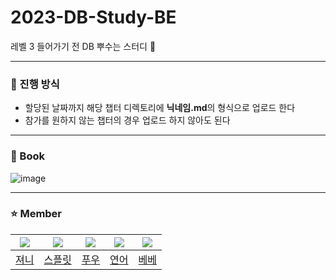 # 2023-DB-Study-BE
레벨 3 들어가기 전 DB 뿌수는 스터디 💪

---

### 🚀 진행 방식
- 할당된 날짜까지 해당 챕터 디렉토리에 **닉네임.md**의 형식으로 업로드 한다
- 참가를 원하지 않는 챕터의 경우 업로드 하지 않아도 된다

---

### 📕 Book
![image](https://github.com/woowacourse-study/2023-DB-Study-BE/assets/46810837/4c93af1d-588a-4f89-90b2-5a9bd3503f87?size=700)


---

### ⭐️ Member
|![](https://github.com/cl8d.png?size=100)|![](https://github.com/splitCoding.png?size=100)|![](https://github.com/bguga.png?size=100)|![](https://github.com/nuyh99.png?size=100)|![](https://github.com/wonyongChoi05.png?size=100)|
|:-:|:-:|:-:|:-:|:-:|
|[져니](https://github.com/cl8d)|[스플릿](https://github.com/splitCoding)|[푸우](https://github.com/bguga)|[연어](https://github.com/nuyh99)|[베베](https://github.com/wonyongChoi05)
